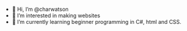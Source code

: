 - 👋 Hi, I’m @charwatson
- 👀 I’m interested in making websites
- 🌱 I’m currently learning beginner programming in C#, html and CSS. 


<!---
charwatson/charwatson is a ✨ special ✨ repository because its `README.md` (this file) appears on your GitHub profile.
You can click the Preview link to take a look at your changes.
--->
